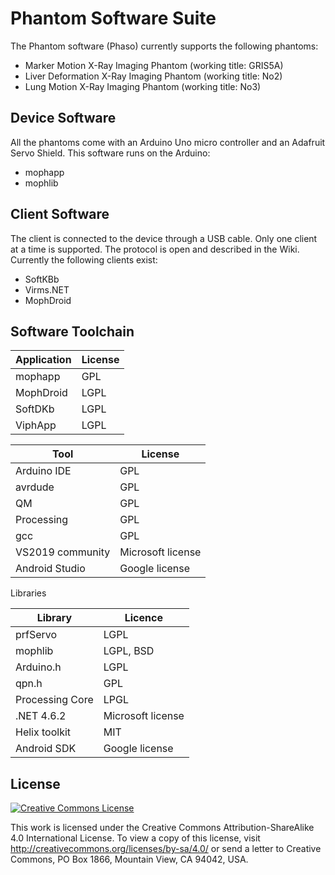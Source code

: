 # Phantom Software Suite
The Phantom software (Phaso) currently supports the following phantoms:
 - Marker Motion X-Ray Imaging Phantom (working title: GRIS5A)
 - Liver Deformation X-Ray Imaging Phantom (working title: No2) 
 - Lung Motion X-Ray Imaging Phantom (working title: No3) 

## Device Software
All the phantoms come with an Arduino Uno micro controller and an Adafruit Servo Shield. This software runs on the Arduino:
 - mophapp
 - mophlib

## Client Software
The client is connected to the device through a USB cable. Only one client at a time is supported. The protocol is open and described in the Wiki.
Currently the following clients exist:
 - SoftKBb
 - Virms.NET
 - MophDroid

## Software Toolchain

| Application | License |
| ----------- | ------- |
| mophapp     | GPL     |
| MophDroid   | LGPL    |
| SoftDKb     | LGPL    |
| ViphApp     | LGPL    |

| Tool             | License           |
| ---------------- | ----------------- |
| Arduino IDE      | GPL               |
| avrdude          | GPL               |
| QM               | GPL               |
| Processing       | GPL               |
| gcc              | GPL               |
| VS2019 community | Microsoft license |
| Android Studio   | Google license    |

Libraries

| Library         | Licence           |
| --------------- | ----------------- |
| prfServo        | LGPL              |
| mophlib         | LGPL, BSD         |
| Arduino.h       | LGPL              |
| qpn.h           | GPL               |
| Processing Core | LPGL              |
| .NET 4.6.2      | Microsoft license |
| Helix toolkit   | MIT               |
| Android SDK     | Google license    |

## License

<a rel="license" href="http://creativecommons.org/licenses/by-sa/4.0/"><img alt="Creative Commons License" style="border-width:0" src="https://i.creativecommons.org/l/by-sa/4.0/88x31.png" /></a>

This work is licensed under the Creative Commons Attribution-ShareAlike 4.0 International License. To view a copy of this license, visit http://creativecommons.org/licenses/by-sa/4.0/ or send a letter to Creative Commons, PO Box 1866, Mountain View, CA 94042, USA.
